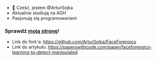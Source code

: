 - 👋 Cześć, jestem @ArturSojka
- Aktualnie studiuję na AGH
- Pasjonuję się programowaniem
### Sprawdź [moją stronę](https://artursojka.github.io/)!
- Link do fork'a: https://github.com/ArturSojka/FaceForensics
- Link do artykułu: https://paperswithcode.com/paper/faceforensics-learning-to-detect-manipulated
